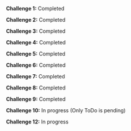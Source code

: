 **Challenge 1:** Completed

**Challenge 2:** Completed

**Challenge 3:** Completed


**Challenge 4:** Completed

**Challenge 5:** Completed

**Challenge 6:** Completed

**Challenge 7:** Completed

**Challenge 8:** Completed

**Challenge 9:** Completed

**Challenge 10:** In progress (Only ToDo is pending)

**Challenge 12:** In progress
